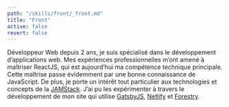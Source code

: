 ```yaml
---
path: "/skills/front/_front.md"
title: "Front"
active: false
revert: false
---
```


Développeur Web depuis 2 ans, je suis spécialisé dans le développement d’applications web. Mes expériences professionnelles m’ont amené à maîtriser ReactJS, qui est aujourd’hui ma compétence technique principale. Cette maîtrise passe évidemment par une bonne connaissance de JavaScript. De plus, je porte un intérêt tout particulier aux technologies et concepts de la [JAMStack](https://jamstack.wtf/). J’ai pu les expérimenter à travers le développement de mon site qui utilise [GatsbyJS](https://www.gatsbyjs.org/), [Netlify](https://www.netlify.com/) et [Forestry](https://forestry.io/).
